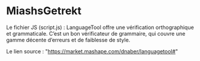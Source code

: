 # MiashsGetrekt 


Le fichier JS (script.js) : LanguageTool offre une vérification orthographique et grammaticale. C’est un bon vérificateur de grammaire, qui couvre une gamme décente d’erreurs et de faiblesse de style.


Le lien source : "https://market.mashape.com/dnaber/languagetool#"
